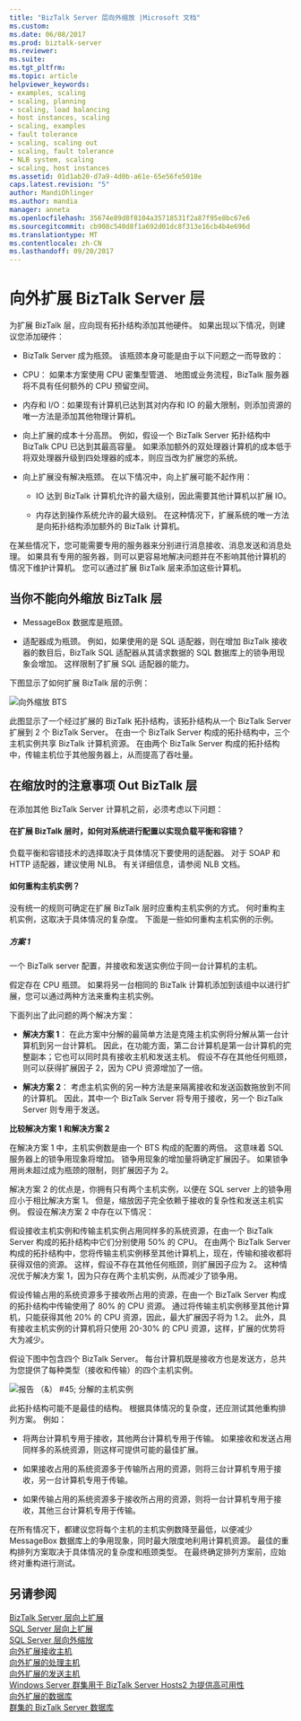 ```yaml
---
title: "BizTalk Server 层向外缩放 |Microsoft 文档"
ms.custom: 
ms.date: 06/08/2017
ms.prod: biztalk-server
ms.reviewer: 
ms.suite: 
ms.tgt_pltfrm: 
ms.topic: article
helpviewer_keywords:
- examples, scaling
- scaling, planning
- scaling, load balancing
- host instances, scaling
- scaling, examples
- fault tolerance
- scaling, scaling out
- scaling, fault tolerance
- NLB system, scaling
- scaling, host instances
ms.assetid: 01d1ab20-d7a9-4d0b-a61e-65e56fe5010e
caps.latest.revision: "5"
author: MandiOhlinger
ms.author: mandia
manager: anneta
ms.openlocfilehash: 35674e89d8f8104a35718531f2a87f95e8bc67e6
ms.sourcegitcommit: cb908c540d8f1a692d01dc8f313e16cb4b4e696d
ms.translationtype: MT
ms.contentlocale: zh-CN
ms.lasthandoff: 09/20/2017
---
```

# <a name="scaling-out-the-biztalk-server-tier"></a>向外扩展 BizTalk Server 层
为扩展 BizTalk 层，应向现有拓扑结构添加其他硬件。 如果出现以下情况，则建议您添加硬件：  
  
-   BizTalk Server 成为瓶颈。 该瓶颈本身可能是由于以下问题之一而导致的：  
  
-   CPU： 如果本方案使用 CPU 密集型管道、 地图或业务流程，BizTalk 服务器将不具有任何额外的 CPU 预留空间。  
  
-   内存和 I/O：如果现有计算机已达到其对内存和 IO 的最大限制，则添加资源的唯一方法是添加其他物理计算机。  
  
-   向上扩展的成本十分高昂。 例如，假设一个 BizTalk Server 拓扑结构中 BizTalk CPU 已达到其最高容量。 如果添加额外的双处理器计算机的成本低于将双处理器升级到四处理器的成本，则应当改为扩展您的系统。  
  
-   向上扩展没有解决瓶颈。 在以下情况中，向上扩展可能不起作用：  
  
    -   IO 达到 BizTalk 计算机允许的最大级别，因此需要其他计算机以扩展 IO。  
  
    -   内存达到操作系统允许的最大级别。 在这种情况下，扩展系统的唯一方法是向拓扑结构添加额外的 BizTalk 计算机。  
  
 在某些情况下，您可能需要专用的服务器来分别进行消息接收、消息发送和消息处理。 如果具有专用的服务器，则可以更容易地解决问题并在不影响其他计算机的情况下维护计算机。 您可以通过扩展 BizTalk 层来添加这些计算机。  
  
## <a name="when-you-cant-scale-out-the-biztalk-tier"></a>当你不能向外缩放 BizTalk 层  
  
-   MessageBox 数据库是瓶颈。  
  
-   适配器成为瓶颈。 例如，如果使用的是 SQL 适配器，则在增加 BizTalk 接收器的数目后，BizTalk SQL 适配器从其请求数据的 SQL 数据库上的锁争用现象会增加。 这样限制了扩展 SQL 适配器的能力。  
  
 下图显示了如何扩展 BizTalk 层的示例：  
  
 ![向外缩放 BTS](../core/media/scaleoutbts.gif "ScaleOutBTS")  
  
 此图显示了一个经过扩展的 BizTalk 拓扑结构，该拓扑结构从一个 BizTalk Server 扩展到 2 个 BizTalk Server。 在由一个 BizTalk Server 构成的拓扑结构中，三个主机实例共享 BizTalk 计算机资源。 在由两个 BizTalk Server 构成的拓扑结构中，传输主机位于其他服务器上，从而提高了吞吐量。  
  
## <a name="considerations-when-scaling-out-the-biztalk-tier"></a>在缩放时的注意事项 Out BizTalk 层  
 在添加其他 BizTalk Server 计算机之前，必须考虑以下问题：  
  
#### <a name="how-do-i-configure-the-system-for-load-balancing-and-fault-tolerance-when-i-scale-out-the-biztalk-tier"></a>在扩展 BizTalk 层时，如何对系统进行配置以实现负载平衡和容错？  
 负载平衡和容错技术的选择取决于具体情况下要使用的适配器。 对于 SOAP 和 HTTP 适配器，建议使用 NLB。 有关详细信息，请参阅 NLB 文档。  
  
#### <a name="how-do-i-refactor-the-host-instances"></a>如何重构主机实例？  
 没有统一的规则可确定在扩展 BizTalk 层时应重构主机实例的方式。 何时重构主机实例，这取决于具体情况的复杂度。 下面是一些如何重构主机实例的示例。  
  
##### <a name="scenario-1"></a>方案 1  
 一个 BizTalk server 配置，并接收和发送实例位于同一台计算机的主机。  
  
 假定存在 CPU 瓶颈。 如果将另一台相同的 BizTalk 计算机添加到该组中以进行扩展，您可以通过两种方法来重构主机实例。  
  
 下面列出了此问题的两个解决方案：  
  
-   **解决方案 1**： 在此方案中分解的最简单方法是克隆主机实例将分解从第一台计算机到另一台计算机。 因此，在功能方面，第二台计算机是第一台计算机的完整副本；它也可以同时具有接收主机和发送主机。 假设不存在其他任何瓶颈，则可以获得扩展因子 2，因为 CPU 资源增加了一倍。  
  
-   **解决方案 2**： 考虑主机实例的另一种方法是来隔离接收和发送函数拖放到不同的计算机。 因此，其中一个 BizTalk Server 将专用于接收，另一个 BizTalk Server 则专用于发送。  
  
 **比较解决方案 1 和解决方案 2**  
  
 在解决方案 1 中，主机实例数是由一个 BTS 构成的配置的两倍。 这意味着 SQL 服务器上的锁争用现象将增加。 锁争用现象的增加量将确定扩展因子。 如果锁争用尚未超过成为瓶颈的限制，则扩展因子为 2。  
  
 解决方案 2 的优点是，你拥有只有两个主机实例，以便在 SQL server 上的锁争用应小于相比解决方案 1。 但是，缩放因子完全依赖于接收的复杂性和发送主机实例。 假设在解决方案 2 中存在以下情况：  
  
 假设接收主机实例和传输主机实例占用同样多的系统资源，在由一个 BizTalk Server 构成的拓扑结构中它们分别使用 50% 的 CPU。 在由两个 BizTalk Server 构成的拓扑结构中，您将传输主机实例移至其他计算机上，现在，传输和接收都将获得双倍的资源。 这样，假设不存在其他任何瓶颈，则扩展因子应为 2。 这种情况优于解决方案 1，因为只存在两个主机实例，从而减少了锁争用。  
  
 假设传输占用的系统资源多于接收所占用的资源，在由一个 BizTalk Server 构成的拓扑结构中传输使用了 80% 的 CPU 资源。 通过将传输主机实例移至其他计算机，只能获得其他 20% 的 CPU 资源，因此，最大扩展因子将为 1.2。 此外，具有接收主机实例的计算机将只使用 20-30% 的 CPU 资源，这样，扩展的优势将大为减少。  
  
 假设下图中包含四个 BizTalk Server。 每台计算机既是接收方也是发送方，总共为您提供了每种类型（接收和传输）的四个主机实例。  
  
 ![报告 （&） #45; 分解的主机实例](../core/media/refactoringhostinstances.gif "RefactoringHostinstances")  
  
 此拓扑结构可能不是最佳的结构。 根据具体情况的复杂度，还应测试其他重构排列方案。 例如：  
  
-   将两台计算机专用于接收，其他两台计算机专用于传输。 如果接收和发送占用同样多的系统资源，则这样可提供可能的最佳扩展。  
  
-   如果接收占用的系统资源多于传输所占用的资源，则将三台计算机专用于接收，另一台计算机专用于传输。  
  
-   如果传输占用的系统资源多于接收所占用的资源，则将一台计算机专用于接收，其他三台计算机专用于传输。  
  
 在所有情况下，都建议您将每个主机的主机实例数降至最低，以便减少 MessageBox 数据库上的争用现象，同时最大限度地利用计算机资源。 最佳的重构排列方案取决于具体情况的复杂度和瓶颈类型。 在最终确定排列方案前，应始终对重构进行测试。  
  
## <a name="see-also"></a>另请参阅  
 [BizTalk Server 层向上扩展](../core/scaling-up-the-biztalk-server-tier.md)   
 [SQL Server 层向上扩展](../core/scaling-up-the-sql-server-tier.md)   
 [SQL Server 层向外缩放](../core/scaling-out-the-sql-server-tier.md)   
 [向外扩展接收主机](../core/scaled-out-receiving-hosts.md)   
 [向外扩展的处理主机](../core/scaled-out-processing-hosts.md)   
 [向外扩展的发送主机](../core/scaled-out-sending-hosts.md)   
 [Windows Server 群集用于 BizTalk Server Hosts2 为提供高可用性](../core/use-windows-cluster-to-provide-high-availability-for-biztalk-hosts.md)   
 [向外扩展的数据库](../core/scaled-out-databases.md)   
 [群集的 BizTalk Server 数据库](../core/clustering-the-biztalk-server-databases1.md)